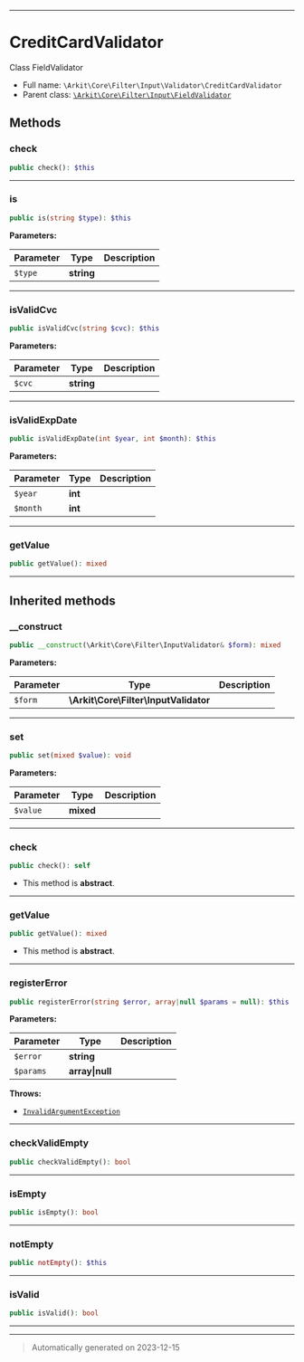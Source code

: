 ***

# CreditCardValidator

Class FieldValidator



* Full name: `\Arkit\Core\Filter\Input\Validator\CreditCardValidator`
* Parent class: [`\Arkit\Core\Filter\Input\FieldValidator`](../FieldValidator.md)




## Methods


### check



```php
public check(): $this
```












***

### is



```php
public is(string $type): $this
```








**Parameters:**

| Parameter | Type | Description |
|-----------|------|-------------|
| `$type` | **string** |  |





***

### isValidCvc



```php
public isValidCvc(string $cvc): $this
```








**Parameters:**

| Parameter | Type | Description |
|-----------|------|-------------|
| `$cvc` | **string** |  |





***

### isValidExpDate



```php
public isValidExpDate(int $year, int $month): $this
```








**Parameters:**

| Parameter | Type | Description |
|-----------|------|-------------|
| `$year` | **int** |  |
| `$month` | **int** |  |





***

### getValue



```php
public getValue(): mixed
```












***


## Inherited methods


### __construct



```php
public __construct(\Arkit\Core\Filter\InputValidator& $form): mixed
```








**Parameters:**

| Parameter | Type | Description |
|-----------|------|-------------|
| `$form` | **\Arkit\Core\Filter\InputValidator** |  |





***

### set



```php
public set(mixed $value): void
```








**Parameters:**

| Parameter | Type | Description |
|-----------|------|-------------|
| `$value` | **mixed** |  |





***

### check



```php
public check(): self
```




* This method is **abstract**.







***

### getValue



```php
public getValue(): mixed
```




* This method is **abstract**.







***

### registerError



```php
public registerError(string $error, array|null $params = null): $this
```








**Parameters:**

| Parameter | Type | Description |
|-----------|------|-------------|
| `$error` | **string** |  |
| `$params` | **array&#124;null** |  |




**Throws:**

- [`InvalidArgumentException`](../../../../../InvalidArgumentException.md)



***

### checkValidEmpty



```php
public checkValidEmpty(): bool
```












***

### isEmpty



```php
public isEmpty(): bool
```












***

### notEmpty



```php
public notEmpty(): $this
```












***

### isValid



```php
public isValid(): bool
```












***


***
> Automatically generated on 2023-12-15

